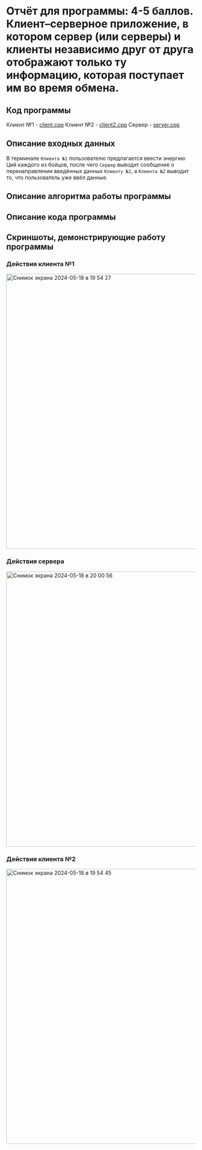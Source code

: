 # Отчёт для программы: 4-5 баллов. Клиент–серверное приложение, в котором сервер (или серверы) и клиенты независимо друг от друга отображают только ту информацию, которая поступает им во время обмена. 

## Код программы

Клиент №1 - [client.cpp](client.cpp)
Клиент №2 - [client2.cpp](client2.cpp)
Сервер - [server.cpp](server.cpp)

## Описание входных данных

В терминале `Клиента №1` пользователю предлагается ввести энергию Ций каждого из бойцов, после чего `Сервер` выводит сообщение о перенаправлении введённых данных `Клиенту №2`, а `Клиента №2` выводит то, что пользователь уже ввёл данные.

## Описание алгоритма работы программы



## Описание кода программы

## Скриншоты, демонстрирующие работу программы

### Действия клиента №1

<img width="730" alt="Снимок экрана 2024-05-18 в 19 54 27" src="https://github.com/flowykk/operating-sys-hse/assets/71427624/14defe63-f137-4d19-bfa2-338312677ac7">

### Действия сервера

<img width="730" alt="Снимок экрана 2024-05-18 в 20 00 56" src="https://github.com/flowykk/operating-sys-hse/assets/71427624/085337e0-06b8-40f0-bb1b-10e83e12a980">

### Действия клиента №2

<img width="730" alt="Снимок экрана 2024-05-18 в 19 54 45" src="https://github.com/flowykk/operating-sys-hse/assets/71427624/9b4f2443-1e2f-415f-8b6d-a68c1c937e9d">
